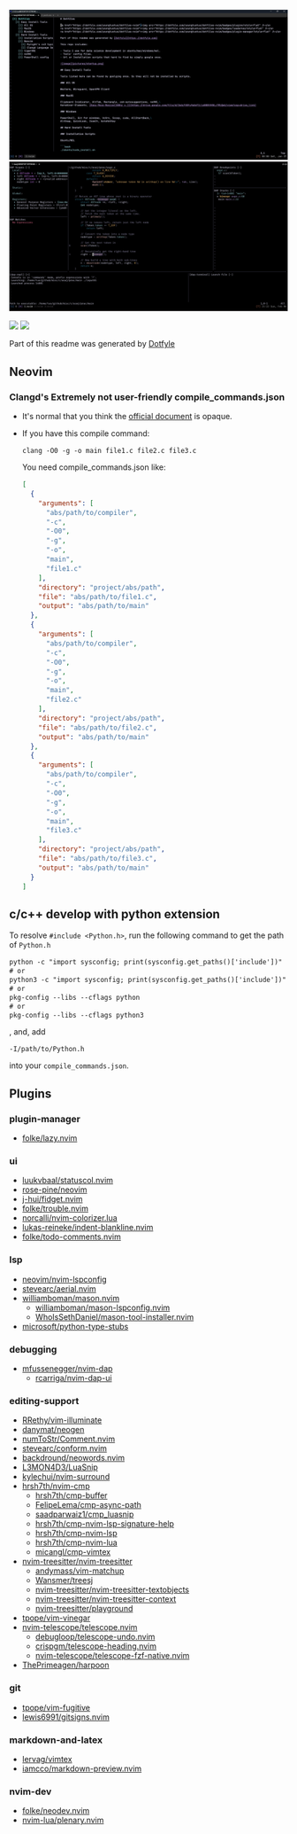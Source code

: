 ![image](../pictures/startup.png)
![image](../pictures/ui.png)

<a href="https://dotfyle.com/youngtuotuo/dotfiles-nvim"><img src="https://dotfyle.com/youngtuotuo/dotfiles-nvim/badges/plugins?style=flat" /></a>
<a href="https://dotfyle.com/youngtuotuo/dotfiles-nvim"><img src="https://dotfyle.com/youngtuotuo/dotfiles-nvim/badges/plugin-manager?style=flat" /></a>

Part of this readme was generated by [Dotfyle](https://dotfyle.com)


Neovim
------

### Clangd's Extremely not user-friendly compile_commands.json

- It's normal that you think the [official document](https://clang.llvm.org/docs/JSONCompilationDatabase.html#format) is opaque.

- If you have this compile command:

    ```console
    clang -O0 -g -o main file1.c file2.c file3.c
    ```

    You need compile_commands.json like:

    ```json
    [
      {
        "arguments": [
          "abs/path/to/compiler",
          "-c",
          "-O0",
          "-g",
          "-o",
          "main",
          "file1.c"
        ],
        "directory": "project/abs/path",
        "file": "abs/path/to/file1.c",
        "output": "abs/path/to/main"
      },
      {
        "arguments": [
          "abs/path/to/compiler",
          "-c",
          "-O0",
          "-g",
          "-o",
          "main",
          "file2.c"
        ],
        "directory": "project/abs/path",
        "file": "abs/path/to/file2.c",
        "output": "abs/path/to/main"
      },
      {
        "arguments": [
          "abs/path/to/compiler",
          "-c",
          "-O0",
          "-g",
          "-o",
          "main",
          "file3.c"
        ],
        "directory": "project/abs/path",
        "file": "abs/path/to/file3.c",
        "output": "abs/path/to/main"
      }
    ]
    ```

c/c++ develop with python extension
-----------------------------------

To resolve `#include <Python.h>`, run the following command to get the path of `Python.h`

```console
python -c "import sysconfig; print(sysconfig.get_paths()['include'])"
# or
python3 -c "import sysconfig; print(sysconfig.get_paths()['include'])"
# or
pkg-config --libs --cflags python
# or
pkg-config --libs --cflags python3
```

, and, add

```
-I/path/to/Python.h
```

into your `compile_commands.json`.


Plugins
-------

### plugin-manager

+ [folke/lazy.nvim](https://dotfyle.com/plugins/folke/lazy.nvim)

### ui

+ [luukvbaal/statuscol.nvim](https://dotfyle.com/plugins/luukvbaal/statuscol.nvim)
+ [rose-pine/neovim](https://dotfyle.com/plugins/rose-pine/neovim)
+ [j-hui/fidget.nvim](https://dotfyle.com/plugins/j-hui/fidget.nvim)
+ [folke/trouble.nvim](https://dotfyle.com/plugins/folke/trouble.nvim)
+ [norcalli/nvim-colorizer.lua](https://github.com/norcalli/nvim-colorizer.lua)
+ [lukas-reineke/indent-blankline.nvim](https://dotfyle.com/plugins/lukas-reineke/indent-blankline.nvim)
+ [folke/todo-comments.nvim](https://dotfyle.com/plugins/folke/todo-comments.nvim)

### lsp

+ [neovim/nvim-lspconfig](https://dotfyle.com/plugins/neovim/nvim-lspconfig)
+ [stevearc/aerial.nvim](https://dotfyle.com/plugins/stevearc/aerial.nvim)
+ [williamboman/mason.nvim](https://dotfyle.com/plugins/williamboman/mason.nvim)
    + [williamboman/mason-lspconfig.nvim](https://github.com/williamboman/mason-lspconfig.nvim)
    + [WhoIsSethDaniel/mason-tool-installer.nvim](https://github.com/WhoIsSethDaniel/mason-tool-installer.nvim)
+ [microsoft/python-type-stubs](https://github.com/microsoft/python-type-stubs)

### debugging

+ [mfussenegger/nvim-dap](https://dotfyle.com/plugins/mfussenegger/nvim-dap)
    + [rcarriga/nvim-dap-ui](https://dotfyle.com/plugins/rcarriga/nvim-dap-ui)

### editing-support

+ [RRethy/vim-illuminate](https://dotfyle.com/plugins/RRethy/vim-illuminate)
+ [danymat/neogen](https://dotfyle.com/plugins/danymat/neogen)
+ [numToStr/Comment.nvim](https://dotfyle.com/plugins/numToStr/Comment.nvim)
+ [stevearc/conform.nvim](https://dotfyle.com/plugins/stevearc/conform.nvim)
+ [backdround/neowords.nvim](https://dotfyle.com/plugins/backdround/neowords.nvim)
+ [L3MON4D3/LuaSnip](https://dotfyle.com/plugins/L3MON4D3/LuaSnip)
+ [kylechui/nvim-surround](https://dotfyle.com/plugins/kylechui/nvim-surround)
+ [hrsh7th/nvim-cmp](https://dotfyle.com/plugins/hrsh7th/nvim-cmp)
    + [hrsh7th/cmp-buffer](https://github.com/hrsh7th/cmp-buffer)
    + [FelipeLema/cmp-async-path](https://codeberg.org/FelipeLema/cmp-async-path)
    + [saadparwaiz1/cmp_luasnip](https://github.com/saadparwaiz1/cmp_luasnip)
    + [hrsh7th/cmp-nvim-lsp-signature-help](https://github.com/hrsh7th/cmp-nvim-lsp-signature-help)
    + [hrsh7th/cmp-nvim-lsp](https://github.com/hrsh7th/cmp-nvim-lsp)
    + [hrsh7th/cmp-nvim-lua](https://github.com/hrsh7th/cmp-nvim-lua)
    + [micangl/cmp-vimtex](https://dotfyle.com/plugins/micangl/cmp-vimtex)
+ [nvim-treesitter/nvim-treesitter](https://dotfyle.com/plugins/nvim-treesitter/nvim-treesitter)
    + [andymass/vim-matchup](https://github.com/andymass/vim-matchup)
    + [Wansmer/treesj](https://dotfyle.com/plugins/Wansmer/treesj)
    + [nvim-treesitter/nvim-treesitter-textobjects](https://dotfyle.com/plugins/nvim-treesitter/nvim-treesitter-textobjects)
    + [nvim-treesitter/nvim-treesitter-context](https://dotfyle.com/plugins/nvim-treesitter/nvim-treesitter-context)
    + [nvim-treesitter/playground](https://github.com/nvim-treesitter/playground)
+ [tpope/vim-vinegar](https://github.com/tpope/vim-vinegar)
+ [nvim-telescope/telescope.nvim](https://dotfyle.com/plugins/nvim-telescope/telescope.nvim)
    + [debugloop/telescope-undo.nvim](https://dotfyle.com/plugins/debugloop/telescope-undo.nvim)
    + [crispgm/telescope-heading.nvim](https://github.com/crispgm/telescope-heading.nvim)
    + [nvim-telescope/telescope-fzf-native.nvim](https://github.com/nvim-telescope/telescope-fzf-native.nvim)
+ [ThePrimeagen/harpoon](https://dotfyle.com/plugins/ThePrimeagen/harpoon)

### git

+ [tpope/vim-fugitive](https://github.com/tpope/vim-fugitive)
+ [lewis6991/gitsigns.nvim](https://dotfyle.com/plugins/lewis6991/gitsigns.nvim)

### markdown-and-latex

+ [lervag/vimtex](https://github.com/lervag/vimtex)
+ [iamcco/markdown-preview.nvim](https://dotfyle.com/plugins/iamcco/markdown-preview.nvim)

### nvim-dev

+ [folke/neodev.nvim](https://dotfyle.com/plugins/folke/neodev.nvim)
+ [nvim-lua/plenary.nvim](https://dotfyle.com/plugins/nvim-lua/plenary.nvim)
